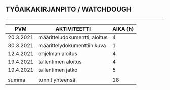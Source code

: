 ## TYÖAIKAKIRJANPITO / WATCHDOUGH

----------------------------------------------------------------
| PVM		          | AKTIVITEETTI                    | AIKA (h) |
| ----------------|---------------------------------|----------|
| 20.3.2021	      | määritteludokumentti, aloitus 	| 4	       |
| 30.3.2021	      | määrittelydokumenttiin kuva	    | 1        |
| 12.4.2021       | ohjelman aloitus                | 4        |
| 19.4.2021       | tallentimen aloitus             | 4        |
| 19.4.2021       | tallentimen jatko               | 5        |
|                 |                                 |          |
| summa           | tunnit yhteensä                 | 18       |
